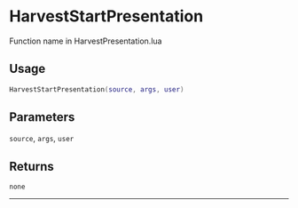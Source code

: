 # HarvestStartPresentation
Function name in HarvestPresentation.lua
## Usage
```lua
HarvestStartPresentation(source, args, user)
```
## Parameters
`source`, `args`, `user`
## Returns
`none`

---